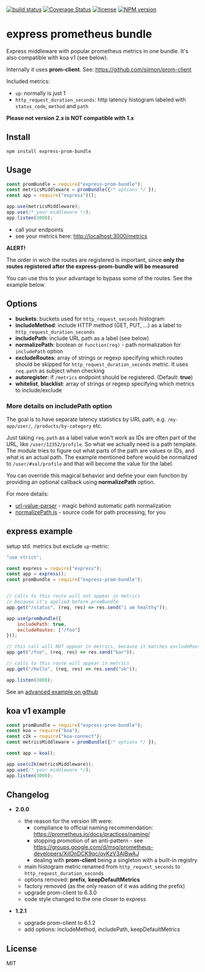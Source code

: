 [![build status](https://travis-ci.org/jochen-schweizer/express-prom-bundle.png)](https://travis-ci.org/jochen-schweizer/express-prom-bundle) [![Coverage Status](https://coveralls.io/repos/github/jochen-schweizer/express-prom-bundle/badge.svg?branch=master)](https://coveralls.io/github/jochen-schweizer/express-prom-bundle?branch=master) [![license](https://img.shields.io/github/license/mashape/apistatus.svg?maxAge=2592000)](https://www.tldrlegal.com/l/mit) [![NPM version](https://badge.fury.io/js/express-prom-bundle.png)](http://badge.fury.io/js/express-prom-bundle)

# express prometheus bundle

Express middleware with popular prometheus metrics in one bundle. It's also compatible with koa v1 (see below).

Internally it uses **prom-client**. See: https://github.com/siimon/prom-client

Included metrics:

* `up`: normally is just 1
* `http_request_duration_seconds`: http latency histogram labeled with `status_code`, `method` and `path`

**Please not version 2.x is NOT compatible with 1.x**

## Install

```
npm install express-prom-bundle
```

## Usage

```javascript
const promBundle = require("express-prom-bundle");
const metricsMiddleware = promBundle({/* options */ });
const app = require("express")();

app.use(metricsMiddleware);
app.use(/* your middleware */);
app.listen(3000);
```

* call your endpoints
* see your metrics here: [http://localhost:3000/metrics](http://localhost:3000/metrics)

**ALERT!**

The order in wich the routes are registered is important, since
**only the routes registered after the express-prom-bundle will be measured**

You can use this to your advantage to bypass some of the routes.
See the example below.

## Options

* **buckets**: buckets used for `http_request_seconds` histogram
* **includeMethod**: include HTTP method (GET, PUT, ...) as a label to `http_request_duration_seconds`
* **includePath**: include URL path as a label (see below)
* **normalizePath**: boolean or `function(req)` - path normalization for `includePath` option
* **excludeRoutes**: array of strings or regexp specifying which routes should be skipped for `http_request_duration_seconds` metric. It uses `req.path` as subject when checking
* **autoregister**: if `/metrics` endpoint should be registered. (Default: **true**)
* **whitelist**, **blacklist**: array of strings or regexp specifying which metrics to include/exclude

### More details on includePath option

The goal is to have separate latency statistics by URL path, e.g. `/my-app/user/`, `/products/by-category` etc.

Just taking `req.path` as a label value won't work as IDs are often part of the URL, like `/user/12352/profile`. So what we actually need is a path template. The module tries to figure out what parts of the path are values or IDs, and what is an actual path. The example mentioned before would be normalized to `/user/#val/profile` and that will become the value for the label.

You can override this magical behavior and define your own function by providing an optional callback using **normalizePath** option.

For more details:
 * [url-value-parser](https://www.npmjs.com/package/url-value-parser) - magic behind automatic path normalization
 * [normalizePath.js](https://github.com/jochen-schweizer/express-prom-bundle/blob/master/src/normalizePath.js) - source code for path processing, for you



## express example

setup std. metrics but exclude `up`-metric:

```javascript
"use strict";

const express = require("express");
const app = express();
const promBundle = require("express-prom-bundle");


// calls to this route will not appear in metrics
// because it's applied before promBundle
app.get("/status", (req, res) => res.send("i am healthy"));

app.use(promBundle({
    includePath: true,
    excludeRoutes: ["/foo"]
}));

// this call will NOT appear in metrics, because it matches excludeRoutes
app.get("/foo", (req, res) => res.send("bar"));

// calls to this route will appear in metrics
app.get("/hello", (req, res) => res.send("ok"));

app.listen(3000);
```

See an [advanced example on github](https://github.com/jochen-schweizer/express-prom-bundle/blob/master/advanced-example.js)

## koa v1 example

```javascript
const promBundle = require("express-prom-bundle");
const koa = require("koa");
const c2k = require("koa-connect");
const metricsMiddleware = promBundle({/* options */ });

const app = koa();

app.use(c2k(metricsMiddleware));
app.use(/* your middleware */);
app.listen(3000);
```

## Changelog

 * **2.0.0**
    * the reason for the version lift were:
      * compliance to official naming recommendation: https://prometheus.io/docs/practices/naming/
      * stopping promotion of an anti-pattern - see https://groups.google.com/d/msg/prometheus-developers/XjlOnDCK9qc/ovKzV3AIBwAJ
      * dealing with **prom-client** being a singleton with a built-in registry
    * main histogram metric renamed from `http_request_seconds` to `http_request_duration_seconds`
    * options removed: **prefix**, **keepDefaultMetrics**
    * factory removed (as the only reason of it was adding the prefix)
    * upgrade prom-client to 6.3.0
    * code style changed to the one closer to express


 * **1.2.1**
    * upgrade prom-client to 6.1.2
    * add options: includeMethod, includePath, keepDefaultMetrics

## License

MIT
